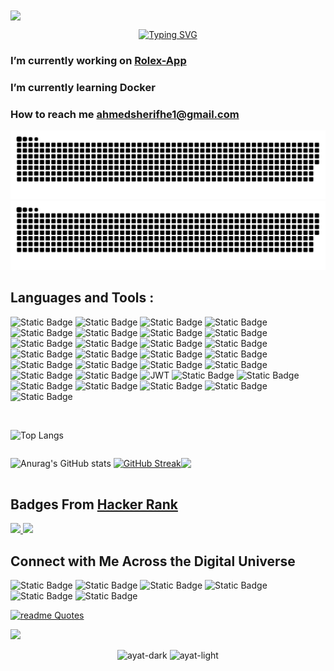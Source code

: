 <img src="https://mir-s3-cdn-cf.behance.net/project_modules/1400/81bb4b165684019.640b6038d133e.gif" align="center"/>


<div align="center">

<!--tomorrow tasks here :
- change color of the snake
-->

[![Typing SVG](https://readme-typing-svg.herokuapp.com?font=Pixelify+Sans&weight=500&size=24&duration=3000&pause=1000&color=bc436b&center=true&vCenter=true&width=714&lines=Hi+%F0%9F%91%8B%2C+I'm+Ahmed+Sherif;A++passionate+Frontend+Developer+from+Egypt+%F0%9F%A7%91%E2%80%8D%F0%9F%92%BB)](https://git.io/typing-svg)
</div>


### I’m currently working on **<a href="https://github.com/Ahmed-sherifhe1/Rolex-Web-App">Rolex-App</a>** ###

### I’m currently learning **Docker** ### 


### How to reach me **ahmedsherifhe1@gmail.com** ###




![snake gif](https://github.com/Ahmed-sherifhe1/Ahmed-sherifhe1/blob/output/github-contribution-grid-snake.svg#gh-light-mode-only)
![snake gif](https://github.com/Ahmed-sherifhe1/Ahmed-sherifhe1/blob/output/github-contribution-grid-snake-dark.svg#gh-dark-mode-only)







## Languages and Tools : ##

![Static Badge](https://img.shields.io/badge/html5-CA4245?style=for-the-badge&logo=html5&logoColor=%23E34F26&labelColor=%23111&color=%23333&link=https%3A%2F%2Fwww.youtube.com%2Fwatch%3Fv%3D6QAELgirvjs%26list%3DPLDoPjvoNmBAw_t_XWUFbBX-c9MafPk9ji)
![Static Badge](https://img.shields.io/badge/css3-CA4245?style=for-the-badge&logo=css3&logoColor=%231572B6&labelColor=%23111&color=%23333&link=https%3A%2F%2Fwww.youtube.com%2Fwatch%3Fv%3DX1ulCwyhCVM%26list%3DPLDoPjvoNmBAzjsz06gkzlSrlev53MGIKe)
![Static Badge](https://img.shields.io/badge/bootstrap-CA4245?style=for-the-badge&logo=bootstrap&logoColor=%237952B3&labelColor=%23111&color=%23333)
![Static Badge](https://img.shields.io/badge/javascript-CA4245?style=for-the-badge&logo=javascript&logoColor=%23F7DF1E&labelColor=%23111&color=%23333&link=https%3A%2F%2Fwww.youtube.com%2Fwatch%3Fv%3DGM6dQBmc-Xg%26list%3DPLDoPjvoNmBAx3kiplQR_oeDqLDBUDYwVv)
![Static Badge](https://img.shields.io/badge/typescript-CA4245?style=for-the-badge&logo=typescript&logoColor=%233178C6&labelColor=%23111&color=%23333&link=https%3A%2F%2Fwww.youtube.com%2Fwatch%3Fv%3DyUndnE-2osg%26list%3DPLDoPjvoNmBAy532K9M_fjiAmrJ0gkCyLJ)
![Static Badge](https://img.shields.io/badge/sass-CA4245?style=for-the-badge&logo=sass&logoColor=%23CC6699&labelColor=%23111&color=%23333&link=https%3A%2F%2Fwww.youtube.com%2Fwatch%3Fv%3DDi_RlcpkpN4%26list%3DPLDoPjvoNmBAzlpyFHOaB3b-eubmF0TAV2)
![Static Badge](https://img.shields.io/badge/json-%23?style=for-the-badge&logo=json&logoColor=%23fff&labelColor=%23111111&color=%23333333&link=https%3A%2F%2Fwww.youtube.com%2Fwatch%3Fv%3DCLpmD7hxiBs%26list%3DPLDoPjvoNmBAwH_PyuEFjk3OvXflJJrDRQ)
![Static Badge](https://img.shields.io/badge/Tailwind%20CSS-CA4245?style=for-the-badge&logo=tailwindcss&logoColor=%2306B6D4&labelColor=%23111&color=%23333&link=https%3A%2F%2Fwww.youtube.com%2Fwatch%3Fv%3DFA1mXzhDMxM%26list%3DPLxbVBWjVdAEjmn2KbE1886vVkPv1Iu67J)
![Static Badge](https://img.shields.io/badge/REACT%20JS-CA4245?style=for-the-badge&logo=react&logoColor=%2361DAFB&labelColor=%23111&color=%23333&link=https%3A%2F%2Fwww.youtube.com%2Fwatch%3Fv%3Dp8nOfP2fw24%26list%3DPLQtNtS-WfRa9LbmD8ON7rWhn-AtKTGdkn)
![Static Badge](https://img.shields.io/badge/REACT%20ROUTER-%23?style=for-the-badge&logo=reactrouter&logoColor=%23CA4245&labelColor=%23111&color=%23333&link=https%3A%2F%2Fwww.youtube.com%2Fwatch%3Fv%3Dp8nOfP2fw24%26list%3DPLQtNtS-WfRa9LbmD8ON7rWhn-AtKTGdkn)
![Static Badge](https://img.shields.io/badge/Redux%20Toolkit-%23?style=for-the-badge&logo=redux&logoColor=%23764ABC&labelColor=%23111111&color=%23333333&link=https%3A%2F%2Fwww.youtube.com%2Fwatch%3Fv%3Dp8nOfP2fw24%26list%3DPLQtNtS-WfRa9LbmD8ON7rWhn-AtKTGdkn)
![Static Badge](https://img.shields.io/badge/react--bootstrap-CA4245?style=for-the-badge&logo=reactbootstrap&logoColor=%2341E0FD&labelColor=%23111&color=%23333)
![Static Badge](https://img.shields.io/badge/vercel-%23?style=for-the-badge&logo=vercel&logoColor=%23eee&labelColor=%23111&color=%23333)
![Static Badge](https://img.shields.io/badge/%3C...%2F%3E-%23?style=for-the-badge&logo=githubpages&logoSize=auto&labelColor=%23111&color=%23333)
![Static Badge](https://img.shields.io/badge/netlify-%23?style=for-the-badge&logo=netlify&logoColor=%2300C7B7&labelColor=%23111&color=%23333)
![Static Badge](https://img.shields.io/badge/framer%20motion-%23?style=for-the-badge&logo=framer&logoColor=%230055FF&labelColor=%23111&color=%23333)
![Static Badge](https://img.shields.io/badge/NPM-%23?style=for-the-badge&logo=npm&logoColor=%23CB3837&logoSize=auto&labelColor=%23111&color=%23333)
![Static Badge](https://img.shields.io/badge/vite-%23?style=for-the-badge&logo=vite&logoColor=%23646CFF&logoSize=auto&labelColor=%23111&color=%23333)
![Static Badge](https://img.shields.io/badge/figma-%23?style=for-the-badge&logo=figma&logoColor=%23F24E1E&logoSize=200&labelColor=%23111&color=%23333)
![Static Badge](https://img.shields.io/badge/notion-%23?style=for-the-badge&logo=notion&logoColor=%23eee&logoSize=200&labelColor=%23111&color=%23333)
![Static Badge](https://img.shields.io/badge/pagespeed%20insights-%23?style=for-the-badge&logo=pagespeedinsights&logoColor=%234285F4&logoSize=200rem&labelColor=%23111&color=%23333)
![Static Badge](https://img.shields.io/badge/lighthouse-%23?style=for-the-badge&logo=lighthouse&logoColor=%23F44B21&logoSize=200rem&labelColor=%23111&color=%23333)
![JWT](https://img.shields.io/badge/JWT-black?style=for-the-badge&logo=JSON%20web%20tokens)
![Static Badge](https://img.shields.io/badge/google%20fonts-%23ffffff?style=for-the-badge&logo=googlefonts&logoSize=auto&labelColor=%23111&color=%23333)
![Static Badge](https://img.shields.io/badge/fontawesome-%23ffffff?style=for-the-badge&logo=fontawesome&logoSize=auto&labelColor=%23111&color=%23333)
![Static Badge](https://img.shields.io/badge/scroll--reveal-%23ffffff?style=for-the-badge&logo=scrollreveal&logoSize=auto&labelColor=%23111&color=%23333)
![Static Badge](https://img.shields.io/badge/Firebase-%23?style=for-the-badge&logo=firebase&logoColor=%23DD2C00&logoSize=auto&labelColor=%23111&color=%23333)
![Static Badge](https://img.shields.io/badge/Docker-%23?style=for-the-badge&logo=docker&logoSize=auto&labelColor=%23111&color=%23333)
![Static Badge](https://img.shields.io/badge/Three%20JS-%23?style=for-the-badge&logo=threedotjs&logoSize=auto&labelColor=%23111&color=%23333)
![Static Badge](https://img.shields.io/badge/Prettier-%23?style=for-the-badge&logo=prettier&logoSize=auto&labelColor=%23111&color=%23333)




<br>
<div align="center" style="display:flex">
  
![Top Langs](https://github-readme-stats.vercel.app/api/top-langs/?username=Ahmed-sherifhe1&show_icons=false&layout=compact&theme=transparent&size_weight=0.5&count_weight=0.5&title_color=bc436b&hide_border=true&text_color=bc436b)

</div>

  


<div align="center" style="display:flex">
  
![Anurag's GitHub stats](https://github-readme-stats.vercel.app/api?username=Ahmed-sherifhe1&show_icons=true&theme=transparent&title_color=bc436b&text_color=bc436b&icon_color=bc436b&hide_border=true)
[![GitHub Streak](https://github-readme-streak-stats.herokuapp.com?user=Ahmed-sherifhe1&theme=transparent&hide_border=true&stroke=BC436B&ring=BC436B&fire=BC436B&currStreakNum=BC436B&sideNums=BC436B&excludeDaysLabel=BC436B&dates=BC436B&no-bg=true&sideLabels=BC436B&currStreakLabel=BC436B)](https://git.io/streak-stats)


![](https://github-profile-trophy.vercel.app/?username=Ahmed-sherifhe1&theme=onedark&no-frame=true&no-bg=true&margin-w=4)

</div>

## Badges From <a href="https://www.hackerrank.com/ahmedsherifhe1">Hacker Rank</a> ##

<a href="https://www.hackerrank.com/ahmedsherifhe1" targe="_blank">
<img src="https://github.com/user-attachments/assets/50e7940a-7f59-4f20-bacd-a561f3bd2516" width="80px"/>
</a>
<a href="https://www.hackerrank.com/ahmedsherifhe1" targe="_blank">
<img src="https://github.com/user-attachments/assets/150fa116-7f77-4896-992a-e971c3329846" width="80px"/>
</a>




## Connect with Me Across the Digital Universe ## 

  
![Static Badge](https://img.shields.io/badge/Facebook-(contact%20with%20me)?style=flat&logo=facebook&logoColor=%23eee&logoSize=200rem&labelColor=%230866FF&color=%230866FF&link=https%3A%2F%2Fwww.facebook.com%2Fprofile.php%3Fid%3D100012178745640)
  ![Static Badge](https://img.shields.io/badge/X--Twitter-(contact%20with%20me)?style=flat&logo=x&logoColor=%23eee&logoSize=200rem&labelColor=%23000000&color=%23000000&link=[https%3A%2F%2Fwww.facebook.com%2Fprofile.php%3Fid%3D100012178745640](https://x.com/AhmedSherifhe1))
![Static Badge](https://img.shields.io/badge/Linkedin-(contact%20with%20me)?style=flat&logo=linkedin&logoColor=%23eee&logoSize=200rem&labelColor=%230A66C2&color=%230A66C2&link=https%3A%2F%2Fwww.linkedin.com%2Fin%2Fahmed-sherif-2b6132249%2F)
![Static Badge](https://img.shields.io/badge/Instagram-%23ffffff?style=flat&logo=instagram&logoColor=%23ffffff&logoSize=auto&labelColor=%23E4405F&color=%23E4405F&link=https%3A%2F%2Fwww.instagram.com%2Fahhhmmeed_sheerif%2F)
![Static Badge](https://img.shields.io/badge/Behance-%23?style=plastic&logo=behance&logoSize=auto&labelColor=%231769FF&color=%231769FF&link=https%3A%2F%2Fwww.behance.net%2Fahmedsherif89)
![Static Badge](https://img.shields.io/badge/Whatsapp-%23?style=plastic&logo=whatsapp&logoColor=%23fff&logoSize=auto&labelColor=%2325D366&color=%2325D366&link=https%3A%2F%2Fwa.me%2Fqr%2FFGX577ZPQKY2A1)


[![readme Quotes](https://quotes-github-readme.vercel.app/api?quote=Happiness%20can%20be%20found,%20even%20in%20the%20darkest%20of%20times,%20if%20one%20only%20remembers%20to%20turn%20on%20the%20light.&author=Albus%20Dumbledore&type=horizontal&theme=dracula)](https://github.com/piyushsuthar/github-readme-quotes)


<img src="https://user-images.githubusercontent.com/73097560/115834477-dbab4500-a447-11eb-908a-139a6edaec5c.gif">

<div align="center">
 
![ayat-dark](https://github.com/user-attachments/assets/916aad76-a56d-4e72-a2de-5f70d5ecde93#gh-dark-mode-only)
![ayat-light](https://github.com/user-attachments/assets/1ba2bd51-f9b2-4080-b48b-7f6dd9845336#gh-light-mode-only)

</div>
<!--
[![Harlok's WakaTime stats](https://github-readme-stats.vercel.app/api/wakatime?username=ahmedsherifhe1)](https://github.com/anuraghazra/github-readme-stats)
-->

